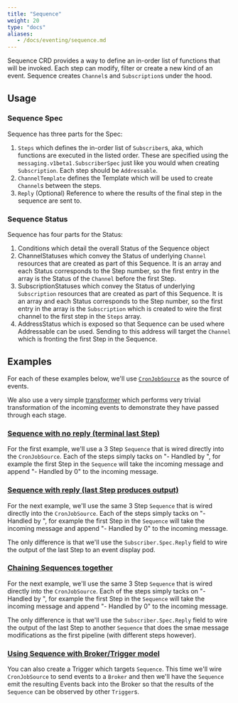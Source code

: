 ```yaml
---
title: "Sequence"
weight: 20
type: "docs"
aliases:
   - /docs/eventing/sequence.md
---
```


Sequence CRD provides a way to define an in-order list of functions that will be
invoked. Each step can modify, filter or create a new kind of an event. Sequence
creates `Channel`s and `Subscription`s under the hood.

## Usage

### Sequence Spec

Sequence has three parts for the Spec:

1. `Steps` which defines the in-order list of `Subscriber`s, aka, which
   functions are executed in the listed order. These are specified using the
   `messaging.v1beta1.SubscriberSpec` just like you would when creating
   `Subscription`. Each step should be `Addressable`.
1. `ChannelTemplate` defines the Template which will be used to create
   `Channel`s between the steps.
1. `Reply` (Optional) Reference to where the results of the final step in the
   sequence are sent to.

### Sequence Status

Sequence has four parts for the Status:

1. Conditions which detail the overall Status of the Sequence object
1. ChannelStatuses which convey the Status of underlying `Channel` resources
   that are created as part of this Sequence. It is an array and each Status
   corresponds to the Step number, so the first entry in the array is the Status
   of the `Channel` before the first Step.
1. SubscriptionStatuses which convey the Status of underlying `Subscription`
   resources that are created as part of this Sequence. It is an array and each
   Status corresponds to the Step number, so the first entry in the array is the
   `Subscription` which is created to wire the first channel to the first step
   in the `Steps` array.
1. AddressStatus which is exposed so that Sequence can be used where Addressable
   can be used. Sending to this address will target the `Channel` which is
   fronting the first Step in the Sequence.

## Examples

For each of these examples below, we'll use
[`CronJobSource`](https://knative.dev/docs/eventing/samples/cronjob-source/) as
the source of events.

We also use a very simple
[transformer](https://github.com/vaikas-google/transformer) which performs very
trivial transformation of the incoming events to demonstrate they have passed
through each stage.

### [Sequence with no reply (terminal last Step)](../samples/sequence/sequence-terminal/README.md)

For the first example, we'll use a 3 Step `Sequence` that is wired directly into
the `CronJobSource`. Each of the steps simply tacks on "- Handled by
<STEP NUMBER>", for example the first Step in the `Sequence` will take the
incoming message and append "- Handled by 0" to the incoming message.

### [Sequence with reply (last Step produces output)](../samples/sequence/sequence-reply-to-event-display/README.md)

For the next example, we'll use the same 3 Step `Sequence` that is wired
directly into the `CronJobSource`. Each of the steps simply tacks on "- Handled
by <STEP NUMBER>", for example the first Step in the `Sequence` will take the
incoming message and append "- Handled by 0" to the incoming message.

The only difference is that we'll use the `Subscriber.Spec.Reply` field to wire
the output of the last Step to an event display pod.

### [Chaining Sequences together](../samples/sequence/sequence-reply-to-sequence/README.md)

For the next example, we'll use the same 3 Step `Sequence` that is wired
directly into the `CronJobSource`. Each of the steps simply tacks on "- Handled
by <STEP NUMBER>", for example the first Step in the `Sequence` will take the
incoming message and append "- Handled by 0" to the incoming message.

The only difference is that we'll use the `Subscriber.Spec.Reply` field to wire
the output of the last Step to another `Sequence` that does the smae message
modifications as the first pipeline (with different steps however).

### [Using Sequence with Broker/Trigger model](../samples/sequence/sequence-with-broker-trigger/README.md)

You can also create a Trigger which targets `Sequence`. This time we'll wire
`CronJobSource` to send events to a `Broker` and then we'll have the `Sequence`
emit the resulting Events back into the Broker so that the results of the
`Sequence` can be observed by other `Trigger`s.
